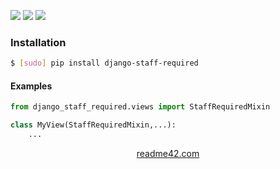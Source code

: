 <!--
https://readme42.com
-->


[![](https://img.shields.io/pypi/v/django-staff-required.svg?maxAge=3600)](https://pypi.org/project/django-staff-required/)
[![](https://img.shields.io/badge/License-Unlicense-blue.svg?longCache=True)](https://unlicense.org/)
[![](https://github.com/andrewp-as-is/django-staff-required.py/workflows/tests42/badge.svg)](https://github.com/andrewp-as-is/django-staff-required.py/actions)

### Installation
```bash
$ [sudo] pip install django-staff-required
```

#### Examples
```python
from django_staff_required.views import StaffRequiredMixin

class MyView(StaffRequiredMixin,...):
    ...
```

<p align="center">
    <a href="https://readme42.com/">readme42.com</a>
</p>